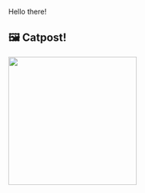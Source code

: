 Hello there!



## 🖼️ Catpost!

<sub>
    <img src="https://cdn2.thecatapi.com/images/EVyLrfuaN.jpg" height="256">
</sub>

